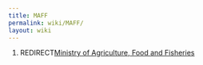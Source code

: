 ```yaml
---
title: MAFF
permalink: wiki/MAFF/
layout: wiki
---
```


1.  REDIRECT[Ministry of Agriculture, Food and
    Fisheries](/wiki/Ministry_of_Agriculture,_Food_and_Fisheries "wikilink")

